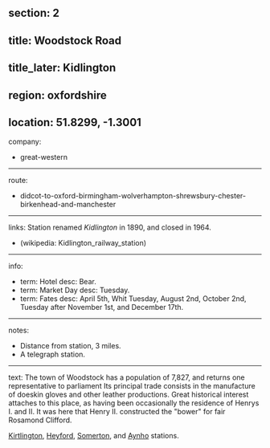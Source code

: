 section: 2
----
title: Woodstock Road
----
title_later: Kidlington
----
region: oxfordshire
----
location: 51.8299, -1.3001
----
company:
- great-western
----
route:
- didcot-to-oxford-birmingham-wolverhampton-shrewsbury-chester-birkenhead-and-manchester
----
links:
Station renamed *Kidlington* in 1890, and closed in 1964.
- (wikipedia: Kidlington_railway_station)
----
info:
- term: Hotel
  desc: Bear.
- term: Market Day
  desc: Tuesday.
- term: Fates
  desc: April 5th, Whit Tuesday, August 2nd,
  October 2nd, Tuesday after November 1st, and December 17th.
----
notes:
- Distance from station, 3 miles.
- A telegraph station.
----
text: The town of Woodstock has a population of 7,827, and returns one representative to parliament Its principal trade consists in the manufacture of doeskin gloves and other leather productions. Great historical interest attaches to this place, as having been occasionally the residence of Henrys I. and II. It was here that Henry II. constructed the "bower" for fair Rosamond Clifford.

[Kirtlington](/stations/kirtlington), [Heyford](/stations/heyford), [Somerton](/stations/somerton), and [Aynho](/stations/aynho) stations.
